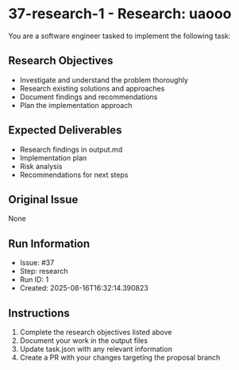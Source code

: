 # 37-research-1 - Research: uaooo

You are a software engineer tasked to implement the following task:

## Research Objectives
- Investigate and understand the problem thoroughly
- Research existing solutions and approaches
- Document findings and recommendations
- Plan the implementation approach

## Expected Deliverables
- Research findings in output.md
- Implementation plan
- Risk analysis
- Recommendations for next steps

## Original Issue

None

## Run Information
- Issue: #37
- Step: research
- Run ID: 1
- Created: 2025-08-16T16:32:14.390823

## Instructions
1. Complete the research objectives listed above
2. Document your work in the output files
3. Update task.json with any relevant information
4. Create a PR with your changes targeting the proposal branch

